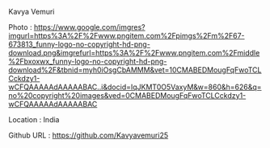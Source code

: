 Kavya Vemuri

Photo : https://www.google.com/imgres?imgurl=https%3A%2F%2Fwww.pngitem.com%2Fpimgs%2Fm%2F67-673813_funny-logo-no-copyright-hd-png-download.png&imgrefurl=https%3A%2F%2Fwww.pngitem.com%2Fmiddle%2Fbxoxwx_funny-logo-no-copyright-hd-png-download%2F&tbnid=myh0iOsgCbAMMM&vet=10CMABEDMougFqFwoTCLCckdzy1-wCFQAAAAAdAAAAABAC..i&docid=IqJKMT0O5VaxyM&w=860&h=626&q=no%20copyright%20images&ved=0CMABEDMougFqFwoTCLCckdzy1-wCFQAAAAAdAAAAABAC

Location : India

Github URL : https://github.com/Kavyavemuri25
